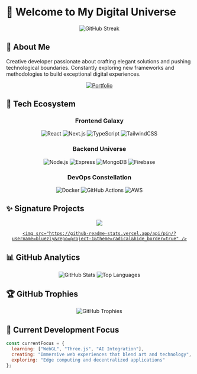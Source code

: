 # 👋 Welcome to My Digital Universe

<div align="center">
  <img src="https://github-readme-streak-stats.herokuapp.com/?user=bluezly&theme=radical&hide_border=true" alt="GitHub Streak" />
</div>

## 💫 About Me
Creative developer passionate about crafting elegant solutions and pushing technological boundaries. Constantly exploring new frameworks and methodologies to build exceptional digital experiences.

<div align="center">
  <a href="https://bluezlynet.glitch.me" target="_blank">
    <img src="https://img.shields.io/badge/Portfolio-bluezlynet.glitch.me-FF6C37?style=for-the-badge&logo=glitch&logoColor=white" alt="Portfolio" />
  </a>
</div>

## 🚀 Tech Ecosystem

<div align="center">
  
  ### Frontend Galaxy
  ![React](https://img.shields.io/badge/React-61DAFB?style=for-the-badge&logo=react&logoColor=black)
  ![Next.js](https://img.shields.io/badge/Next.js-000000?style=for-the-badge&logo=next.js&logoColor=white)
  ![TypeScript](https://img.shields.io/badge/TypeScript-3178C6?style=for-the-badge&logo=typescript&logoColor=white)
  ![TailwindCSS](https://img.shields.io/badge/Tailwind_CSS-38B2AC?style=for-the-badge&logo=tailwind-css&logoColor=white)
  
  ### Backend Universe
  ![Node.js](https://img.shields.io/badge/Node.js-339933?style=for-the-badge&logo=node.js&logoColor=white)
  ![Express](https://img.shields.io/badge/Express-000000?style=for-the-badge&logo=express&logoColor=white)
  ![MongoDB](https://img.shields.io/badge/MongoDB-47A248?style=for-the-badge&logo=mongodb&logoColor=white)
  ![Firebase](https://img.shields.io/badge/Firebase-FFCA28?style=for-the-badge&logo=firebase&logoColor=black)
  
  ### DevOps Constellation
  ![Docker](https://img.shields.io/badge/Docker-2496ED?style=for-the-badge&logo=docker&logoColor=white)
  ![GitHub Actions](https://img.shields.io/badge/GitHub_Actions-2088FF?style=for-the-badge&logo=github-actions&logoColor=white)
  ![AWS](https://img.shields.io/badge/AWS-232F3E?style=for-the-badge&logo=amazon-aws&logoColor=white)
  
</div>

## ✨ Signature Projects

<div align="center">
  <a
href="https://github.com/bluezly/project-1">
    <img src="https://github-readme-stats.vercel.app/api/pin/?username=bluezly&repo=project-1&theme=radical&hide_border=true" />
 
    <img src="https://github-readme-stats.vercel.app/api/pin/?username=bluezly&repo=project-1&theme=radical&hide_border=true" />
  </a>
</div>

## 📊 GitHub Analytics

<div align="center">
  <img src="https://github-readme-stats.vercel.app/api?username=Bluezly&show_icons=true&count_private=true&theme=radical&hide_border=true" alt="GitHub Stats" />
  <img src="https://github-readme-stats.vercel.app/api/top-langs/?username=Bluezly&layout=compact&theme=radical&hide_border=true" alt="Top Languages" />
</div>

## 🏆 GitHub Trophies

<div align="center">
  <img src="https://github-profile-trophy.vercel.app/?username=Bluezly&theme=radical&no-frame=true&column=7" alt="GitHub Trophies" />
</div>

## 🔄 Current Development Focus

```javascript
const currentFocus = {
  learning: ["WebGL", "Three.js", "AI Integration"],
  creating: "Immersive web experiences that blend art and technology",
  exploring: "Edge computing and decentralized applications"
};
